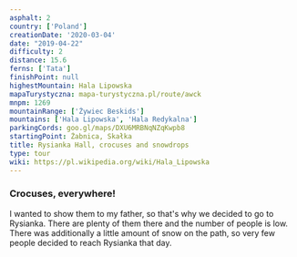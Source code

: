 ```yaml
---
asphalt: 2
country: ['Poland']
creationDate: '2020-03-04'
date: "2019-04-22"
difficulty: 2
distance: 15.6
ferns: ['Tata']
finishPoint: null
highestMountain: Hala Lipowska
mapaTurystyczna: mapa-turystyczna.pl/route/awck
mnpm: 1269
mountainRange: ['Żywiec Beskids']
mountains: ['Hala Lipowska', 'Hala Redykalna']
parkingCords: goo.gl/maps/DXU6MRBNqNZqKwpb8
startingPoint: Żabnica, Skałka
title: Rysianka Hall, crocuses and snowdrops
type: tour
wiki: https://pl.wikipedia.org/wiki/Hala_Lipowska
---
```


### Crocuses, everywhere!

I wanted to show them to my father, so that's why we decided to go to Rysianka. There are plenty of them there and the number of people is low. There was additionally a little amount of snow on the path, so very few people decided to reach Rysianka that day.
